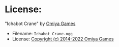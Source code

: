 # License:

"Ichabot Crane" by [Omiya Games](https://omiyagames.com)

- Filename: `Ichabot Crane.ogg`
- License: [Copyright (c) 2014-2022 Omiya Games](https://omiyagames.com)
